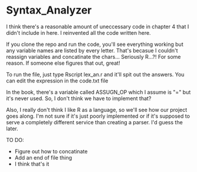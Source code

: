 # Syntax_Analyzer
I think there's a reasonable amount of uneccessary code in chapter 4 that I didn't include in here.  I reinvented all the code written here.  

If you clone the repo and run the code, you'll see everything working but any variable names are listed by every letter.
That's becasue I couldn't reassign variables and concatinate the chars...  Seriously R...?!  For some reason.  If someone else figures that out, great!

To run the file, just type Rscript lex_an.r and it'll spit out the answers.  You can edit the expression in the code.txt file

In the book, there's a variable called ASSUGN_OP which I assume is "=" but it's never used.  So, I don't think we have to implement that?


Also, I really don't think I like R as a language, so we'll see how our project goes along.  I'm not sure if it's just poorly implemented or if it's
supposed to serve a completely different service than creating a parser.  I'd guess the later. 


TO DO:
- Figure out how to concatinate
- Add an end of file thing
- I think that's it
